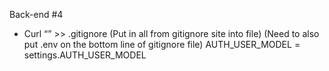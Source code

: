 Back-end #4

* Curl “<url>” >> .gitignore
(Put in all from gitignore site into file)
(Need to also put .env on the bottom line of gitignore file)
AUTH_USER_MODEL = settings.AUTH_USER_MODEL